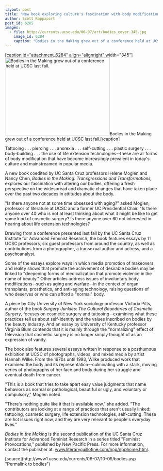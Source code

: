 ```yaml
---
layout: post
title: "New book exploring culture's fascination with body modifications features essays by 11 UCSC professors"
author: Scott Rappaport
post_id: 6285
images:
  - file: http://currents.ucsc.edu/06-07/art/bodies_cover.345.jpg
    image_id: 6284
    caption: "Bodies in the Making grew out of a conference held at UCSC last fall."
---
```


[caption id="attachment_6284" align="alignright" width="345"]<a href="http://localhost/mysite/wp-content/uploads/2006/10/bodies_cover.345.jpg"><img class="size-full wp-image-6284" src="http://localhost/mysite/wp-content/uploads/2006/10/bodies_cover.345.jpg" alt="Bodies in the Making grew out of a conference held at UCSC last fall." width="345" height="257" /></a>Bodies in the Making grew out of a conference held at UCSC last fall.[/caption]
<a name="content" id="content"></a>
<p>
  Tattooing . . . piercing . . . anorexia . . . self-cutting . . . plastic surgery . . . body-building . . . the use of life extension technologies--these are all forms of body modification that have become increasingly prevalent in today's culture and mainstreamed in popular media.
</p>
<p>
  A new book coedited by UC Santa Cruz professors Helene Moglen and Nancy Chen, <i>Bodies in the Making: Transgressions and Transformations,</i> explores our fascination with altering our bodies, offering a fresh perspective on the widespread and dramatic changes that have taken place over the past two decades in attitudes about the body.
</p>
<p>
  "Is there anyone not at some time obsessed with aging?" asked Moglen, professor of literature at UCSC and a former UC Presidential Chair. "Is there anyone over 40 who is not at least thinking about what it might be like to get some kind of cosmetic surgery? Is there anyone over 60 not interested in hearing about life extension technologies?
</p>
<p>
  Drawing from a conference presented last fall by the UC Santa Cruz Institute for Advanced Feminist Research, the book features essays by 11 UCSC professors, six guest professors from around the country, as well as contributions from a photographer, a transexual author and actress, and a psychoanalyst.
</p>
<p>
  Some of the essays explore ways in which media promotion of makeovers and reality shows that promote the achivement of desirable bodies may be linked to "deepening forms of medicalization that promote violence in the name of beauty." Other articles address issues of involuntary body modifications--such as aging and warfare--in the context of organ transplants, prosthetics, and anti-aging technology, raising questions of who deserves or who can afford a "normal" body.
</p>
<p>
  A piece by City University of New York sociology professor Victoria Pitts, author of the book <i>Surgery Junkies: The Cultural Boundaries of Cosmetic Surgery</i>, focuses on cosmetic surgery and tattooing--examining what these practices tell us about self-identity and the values inscribed on bodies by the beauty industry. And an essay by University of Kentucky professor Virginia Blum contends that it is mainly through the "normalizing" effect of television that cosmetic surgery is no longer simply thought of as an expression of vanity.
</p>
<p>
  The book also features several essays written in response to a posthumous exhibition at UCSC of photographs, videos, and mixed media by artist Hannah Wilke. From the 1970s until 1993, Wilke produced work that examined the body and its representation--culminating with a stark, moving series of photographs of her face and body during her struggle and eventual death from cancer.
</p>
<p>
  "This is a book that tries to take apart easy value judgments that name behaviors as normal or pathological, beautiful or ugly, and voluntary or compulsory," Moglen noted.
</p>
<p>
  "There's nothing quite like it that is available now," she added. "The contributors are looking at a range of practices that aren't usually linked: tattooing, cosmetic surgery, life extension technologies, self-cutting. These are hot issues right now, and they are very relevant to people's everyday lives."
</p>
<p>
  <i>Bodies in the Making</i> is the second publication of the UC Santa Cruz Institute for Advanced Feminist Research in a series titled "Feminist Provocations," published by New Pacific Press. For more information, contact the publisher at: <a href="http://www.literaryguillotine.com/npp/npphome.html">www.literaryguillotine.com/npp/npphome.html</a>.
</p>
[source](http://www1.ucsc.edu/currents/06-07/10-09/bodies.asp "Permalink to bodies")
